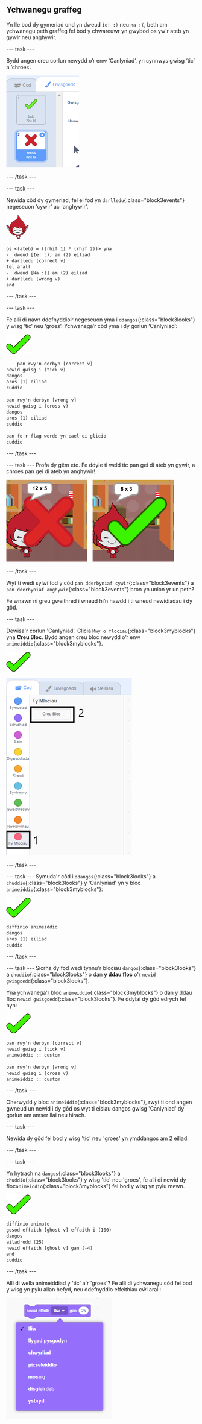 ## Ychwanegu graffeg

Yn lle bod dy gymeriad ond yn dweud `ie! :)` neu `na :(`, beth am ychwanegu peth graffeg fel bod y chwareuwr yn gwybod os yw'r ateb yn gywir neu anghywir.

--- task ---

Bydd angen creu corlun newydd o’r enw ‘Canlyniad’, yn cynnwys gwisg ‘tic’ a ‘chroes’.

![Corlun tic a chroes](images/brain-result.png)

--- /task ---

--- task ---

Newida côd dy gymeriad, fel ei fod yn `darlledu`{:class="block3events"} negeseuon 'cywir' ac 'anghywir'.

![Corlun cymeriad](images/giga-sprite.png)

```blocks3
os <(ateb) = ((rhif 1) * (rhif 2))> yna 
-  dweud [Ie! :)] am (2) eiliad
+ darlledu (correct v)
fel arall 
-  dweud [Na :(] am (2) eiliad
+ darlledu (wrong v)
end
```

--- /task ---

--- task ---

Fe alli di nawr ddefnyddio’r negeseuon yma i `ddangos`{:class="block3looks"} y wisg ‘tic’ neu ‘groes’. Ychwanega’r côd yma i dy gorlun ‘Canlyniad’:

![Corlun canlyniad](images/result-sprite.png)

```blocks3
    pan rwy'n derbyn [correct v]
newid gwisg i (tick v)
dangos
aros (1) eiliad
cuddio

pan rwy'n derbyn [wrong v]
newid gwisg i (cross v)
dangos
aros (1) eiliad
cuddio

pan fo'r flag werdd yn cael ei glicio
cuddio
```

--- /task ---

--- task --- Profa dy gêm eto. Fe ddyle ti weld tic pan gei di ateb yn gywir, a chroes pan gei di ateb yn anghywir!

![Tic i cywir, croes i anghywir](images/brain-test-answer.png)

--- /task ---

Wyt ti wedi sylwi fod y côd `pan dderbyniaf cywir`{:class="block3events"} a `pan dderbyniaf anghywir`{:class="block3events"} bron yn union yr un peth?

Fe wnawn ni greu gweithred i wneud hi’n hawdd i ti wneud newidiadau i dy gôd.

--- task ---

Dewisa'r corlun 'Canlyniad'. Clicia `Mwy o flociau`{:class="block3myblocks"} yna **Creu Bloc**. Bydd angen creu bloc newydd o’r enw `animeiddio`{:class="block3myblocks"}.

![Corlun canlyniad](images/result-sprite.png)

![Creu bloc o'r enw animeiddio](images/brain-animate-function.png)

--- /task ---

--- task --- Symuda'r côd i `ddangos`{:class="block3looks"} a `chuddio`{:class="block3looks"} y 'Canlyniad' yn y bloc `animeiddio`{:class="block3myblocks"}:

![Corlun canlyniad](images/result-sprite.png)

```blocks3
diffinio animeiddio
dangos
aros (1) eiliad
cuddio
```

--- /task ---

--- task --- Sicrha dy fod wedi tynnu'r blociau `dangos`{:class="block3looks"} a `chuddio`{:class="block3looks"} o dan **y ddau floc** o'r `newid gwisgoedd`{:class="block3looks"}.

Yna ychwanega'r bloc `animeiddio`{:class="block3myblocks"} o dan y ddau floc `newid gwisgoedd`{:class="block3looks"}. Fe ddylai dy gôd edrych fel hyn:

![Corlun canlyniad](images/result-sprite.png)

```blocks3
pan rwy'n derbyn [correct v]
newid gwisg i (tick v)
animeiddio :: custom

pan rwy'n derbyn [wrong v]
newid gwisg i (cross v)
animeiddio :: custom
```

--- /task ---

Oherwydd y bloc `animeiddio`{:class="block3myblocks"}, rwyt ti ond angen gwneud un newid i dy gôd os wyt ti eisiau dangos gwisg 'Canlyniad' dy gorlun am amser llai neu hirach.

--- task ---

Newida dy gôd fel bod y wisg 'tic' neu 'groes' yn ymddangos am 2 eiliad.

--- /task ---

--- task --- 

Yn hytrach na `dangos`{:class="block3looks"} a `chuddio`{:class="block3looks"} y wisg 'tic' neu 'groes', fe alli di newid dy floc`animeiddio`{:class="block3myblocks"} fel bod y wisg yn pylu mewn.

![Corlun canlyniad](images/result-sprite.png)

```blocks3
diffinio animate
gosod effaith [ghost v] effaith i (100)
dangos
ailadrodd (25) 
newid effaith [ghost v] gan (-4)
end
cuddio
```

--- /task ---

Alli di wella animeiddiad y 'tic' a'r 'groes'? Fe alli di ychwanegu côd fel bod y wisg yn pylu allan hefyd, neu ddefnyddio effeithiau cŵl arall:

![sgrinlun](images/brain-effects.png)
